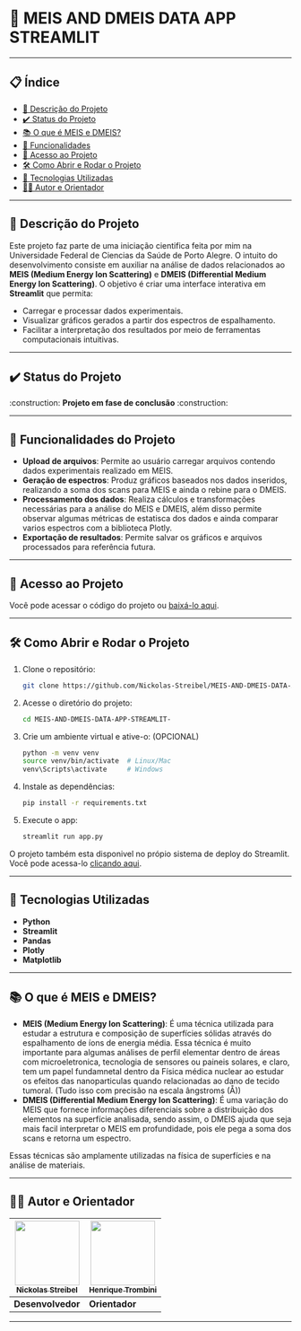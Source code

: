 # 📡 MEIS AND DMEIS DATA APP STREAMLIT



---

## 📋 Índice

- [📖 Descrição do Projeto](#-descrição-do-projeto)
- [✔️ Status do Projeto](#️-status-do-projeto)
- [📚 O que é MEIS e DMEIS?](📚-O-que-é-MEIS-e-DMEIS?)
- [🔨 Funcionalidades](#-funcionalidades-do-projeto)
- [📁 Acesso ao Projeto](#-acesso-ao-projeto)
- [🛠️ Como Abrir e Rodar o Projeto](#️-como-abrir-e-rodar-o-projeto)
- [🚀 Tecnologias Utilizadas](#-tecnologias-utilizadas)
- [👨‍💻 Autor e Orientador](#-autor-e-orientador)

---

## 📖 Descrição do Projeto

Este projeto faz parte de uma iniciação cientifica feita por mim na Universidade Federal de Ciencias da Saúde de Porto Alegre. O intuito do desenvolvimento consiste em auxiliar na análise de dados relacionados ao **MEIS (Medium Energy Ion Scattering)** e **DMEIS (Differential Medium Energy Ion Scattering)**. O objetivo é criar uma interface interativa em **Streamlit** que permita:

- Carregar e processar dados experimentais.
- Visualizar gráficos gerados a partir dos espectros de espalhamento.
- Facilitar a interpretação dos resultados por meio de ferramentas computacionais intuitivas.

---

## ✔️ Status do Projeto

\:construction: **Projeto em fase de conclusão** \:construction:

---

## 🔨 Funcionalidades do Projeto

- **Upload de arquivos**: Permite ao usuário carregar arquivos contendo dados experimentais realizado em MEIS.
- **Geração de espectros**: Produz gráficos baseados nos dados inseridos, realizando a soma dos scans para MEIS e ainda o rebine para o DMEIS.
- **Processamento dos dados**: Realiza cálculos e transformações necessárias para a análise do MEIS e DMEIS, além disso permite observar algumas métricas de estatisca dos dados e ainda comparar varios espectros com a biblioteca Plotly.
- **Exportação de resultados**: Permite salvar os gráficos e arquivos processados para referência futura.

---

## 📁 Acesso ao Projeto

Você pode acessar o código do projeto ou [baixá-lo aqui](https://github.com/Nickolas-Streibel/MEIS-AND-DMEIS-DATA-APP-STREAMLIT-/archive/refs/heads/master.zip).

---

## 🛠️ Como Abrir e Rodar o Projeto

1. Clone o repositório:
   ```bash
   git clone https://github.com/Nickolas-Streibel/MEIS-AND-DMEIS-DATA-APP-STREAMLIT-.git
   ```
2. Acesse o diretório do projeto:
   ```bash
   cd MEIS-AND-DMEIS-DATA-APP-STREAMLIT-
   ```
3. Crie um ambiente virtual e ative-o: (OPCIONAL)
   ```bash
   python -m venv venv
   source venv/bin/activate  # Linux/Mac
   venv\Scripts\activate     # Windows
   ```
4. Instale as dependências:
   ```bash
   pip install -r requirements.txt
   ```
5. Execute o app:
   ```bash
   streamlit run app.py
   ```

O projeto também esta disponivel no própio sistema de deploy do Streamlit. Você pode acessa-lo [clicando aqui](https://meis-analysis.streamlit.app).


---

## 🚀 Tecnologias Utilizadas

- **Python**
- **Streamlit**
- **Pandas**
- **Plotly**
- **Matplotlib**

---

## 📚 O que é MEIS e DMEIS?

- **MEIS (Medium Energy Ion Scattering)**: É uma técnica utilizada para estudar a estrutura e composição de superfícies sólidas através do espalhamento de íons de energia média. Essa técnica é muito importante para algumas análises de perfil elementar dentro de áreas com microeletronica, tecnologia de sensores ou paineis solares, e claro, tem um papel fundamnetal dentro da Física médica nuclear ao estudar os efeitos das nanoparticulas quando relacionadas ao dano de tecido tumoral. (Tudo isso com precisão na escala ângstroms (Å))
- **DMEIS (Differential Medium Energy Ion Scattering)**: É uma variação do MEIS que fornece informações diferenciais sobre a distribuição dos elementos na superfície analisada, sendo assim, o DMEIS ajuda que seja mais facil interpretar o MEIS em profundidade, pois ele pega a soma dos scans e retorna um espectro.

Essas técnicas são amplamente utilizadas na física de superfícies e na análise de materiais.

---

## 👨‍💻 Autor e Orientador

| [<img src="https://avatars.githubusercontent.com/u/195215720?s=400&u=f536b6f2f37ec4af893cb10f0f872ee9588ff606&v=4" width=115><br><sub>Nickolas Streibel</sub>](https://github.com/Nickolas-Streibel) | [<img src="https://media.licdn.com/dms/image/v2/C4D03AQG01lO5W9ZJRA/profile-displayphoto-shrink_800_800/profile-displayphoto-shrink_800_800/0/1556927051753?e=1749081600&v=beta&t=C6zT_-OdP4TkeApMmo3uvJU0GXLU_Xpt7HS2clME1Fk" width=115><br><sub>Henrique Trombini</sub>](https://www.linkedin.com/in/henrique-trombini-6b780493/) |
| --------------------------------------------------------------------------------------------------------------------------------------------------------------------------------------------------- | ---------------------------------------------------------------------------------------------------------------------------------------------------------------------------------------------------- |
| **Desenvolvedor** | **Orientador** |

---

